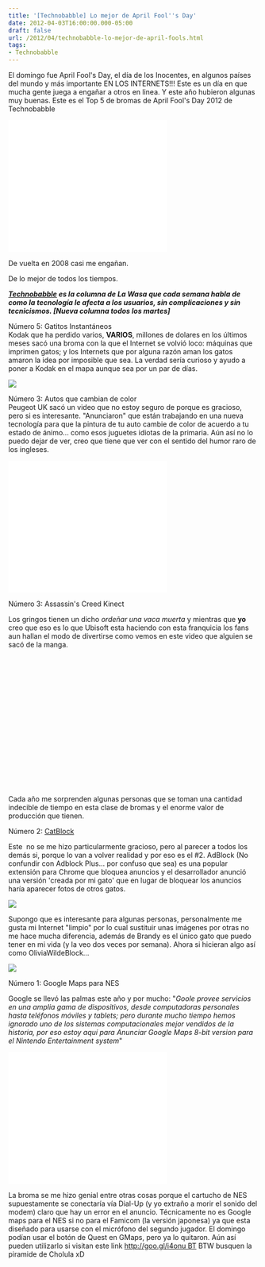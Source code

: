 ```yaml
---
title: '[Technobabble] Lo mejor de April Fool''s Day'
date: 2012-04-03T16:00:00.000-05:00
draft: false
url: /2012/04/technobabble-lo-mejor-de-april-fools.html
tags: 
- Technobabble
---
```


El domingo fue April Fool's Day, el día de los Inocentes, en algunos países del mundo y más importante EN LOS INTERNETS!!! Este es un día en que mucha gente juega a engañar a otros en linea. Y este año hubieron algunas muy buenas. Este es el Top 5 de bromas de April Fool's Day 2012 de Technobabble  
  

 <object class="BLOGGER-youtube-video" classid="clsid:D27CDB6E-AE6D-11cf-96B8-444553540000" codebase="http://download.macromedia.com/pub/shockwave/cabs/flash/swflash.cab#version=6,0,40,0" data-thumbnail-src="http://3.gvt0.com/vi/HBCzkz3gHb8/0.jpg" height="266" width="320">
<param name="movie" value="//www.youtube.com/v/HBCzkz3gHb8&amp;fs=1&amp;source=uds"> 
<param name="bgcolor" value="#FFFFFF"> 
<embed width="320" height="266" src="//www.youtube.com/v/HBCzkz3gHb8&amp;fs=1&amp;source=uds" type="application/x-shockwave-flash">
</object> 

De vuelta en 2008 casi me engañan.

De lo mejor de todos los tiempos.

  
_**[Technobabble](http://www.la-wasa.com/search/label/Technobabble) es la columna de La Wasa que cada semana habla de como la tecnología le afecta a los usuarios, sin complicaciones y sin tecnicismos. \[Nueva columna todos los martes\]**_  
  
  
Número 5: Gatitos Instantáneos  
Kodak que ha perdido varios, **VARIOS**, millones de dolares en los últimos meses sacó una broma con la que el Internet se volvió loco: máquinas que imprimen gatos; y los Internets que por alguna razón aman los gatos amaron la idea por imposible que sea. La verdad sería curioso y ayudo a poner a Kodak en el mapa aunque sea por un par de días.  
  

[![](http://img.gawkerassets.com/img/17ich0cmwat56jpg/original.jpg)](http://img.gawkerassets.com/img/17ich0cmwat56jpg/original.jpg)

  
  
Número 3: Autos que cambian de color  
Peugeot UK sacó un video que no estoy seguro de porque es gracioso, pero si es interesante. "Anunciaron" que están trabajando en una nueva tecnología para que la pintura de tu auto cambie de color de acuerdo a tu estado de ánimo... como esos juguetes idiotas de la primaria. Aún así no lo puedo dejar de ver, creo que tiene que ver con el sentido del humor raro de los ingleses.  
  

 <object class="BLOGGER-youtube-video" classid="clsid:D27CDB6E-AE6D-11cf-96B8-444553540000" codebase="http://download.macromedia.com/pub/shockwave/cabs/flash/swflash.cab#version=6,0,40,0" data-thumbnail-src="http://2.gvt0.com/vi/xP5_5RDKxOY/0.jpg" height="266" width="320">
<param name="movie" value="//www.youtube.com/v/xP5_5RDKxOY&amp;fs=1&amp;source=uds"> 
<param name="bgcolor" value="#FFFFFF"> 
<embed width="320" height="266" src="//www.youtube.com/v/xP5_5RDKxOY&amp;fs=1&amp;source=uds" type="application/x-shockwave-flash">
</object> 

  
Número 3: Assassin's Creed Kinect  

Los gringos tienen un dicho _ordeñar una vaca muerta_ y mientras que **yo** creo que eso es lo que Ubisoft esta haciendo con esta franquicia los fans aun hallan el modo de divertirse como vemos en este video que alguien se sacó de la manga.

  

 <object class="BLOGGER-youtube-video" classid="clsid:D27CDB6E-AE6D-11cf-96B8-444553540000" codebase="http://download.macromedia.com/pub/shockwave/cabs/flash/swflash.cab#version=6,0,40,0" data-thumbnail-src="http://3.gvt0.com/vi/7NufHsmITjM/0.jpg" height="266" width="320">
<param name="movie" value="//www.youtube.com/v/7NufHsmITjM&amp;fs=1&amp;source=uds"> 
<param name="bgcolor" value="#FFFFFF"> 
<embed width="320" height="266" src="//www.youtube.com/v/7NufHsmITjM&amp;fs=1&amp;source=uds" type="application/x-shockwave-flash">
</object> 

  

Cada año me sorprenden algunas personas que se toman una cantidad indecible de tiempo en esta clase de bromas y el enorme valor de producción que tienen.

  
  
Número 2: [CatBlock](http://adblockforchrome.blogspot.mx/2012/03/inturdusing-catblock.html)  

Este  no se me hizo particularmente gracioso, pero al parecer a todos los demás si, porque lo van a volver realidad y por eso es el #2. AdBlock (No confundir con Adblock Plus... por confuso que sea) es una popular extensión para Chrome que bloquea anuncios y el desarrollador anunció una versión 'creada por mi gato' que en lugar de bloquear los anuncios haría aparecer fotos de otros gatos.

  
  

[![](http://4.bp.blogspot.com/-sNXJzh_Ej9Y/T3So4-kegUI/AAAAAAAAAE0/3sdFXIX2ADs/s320/1.jpg)](http://4.bp.blogspot.com/-sNXJzh_Ej9Y/T3So4-kegUI/AAAAAAAAAE0/3sdFXIX2ADs/s1600/1.jpg)

  

Supongo que es interesante para algunas personas, personalmente me gusta mi Internet "limpio" por lo cual sustituir unas imágenes por otras no me hace mucha diferencia, además de Brandy es el único gato que puedo tener en mi vida (y la veo dos veces por semana). Ahora si hicieran algo así como OliviaWildeBlock...

  

[![](http://images.fanpop.com/images/image_uploads/Olivia-olivia-wilde-712554_1024_768.jpg)](http://images.fanpop.com/images/image_uploads/Olivia-olivia-wilde-712554_1024_768.jpg)

  
Número 1: Google Maps para NES  

Google se llevó las palmas este año y por mucho: "_Goole provee servicios en una amplia gama de dispositivos, desde computadoras personales hasta teléfonos móviles y tablets; pero durante mucho tiempo hemos ignorado uno de los sistemas computacionales mejor vendidos de la historia, por eso estoy aquí para Anunciar Google Maps 8-bit version para el Nintendo Entertainment system_"  
  

 <object class="BLOGGER-youtube-video" classid="clsid:D27CDB6E-AE6D-11cf-96B8-444553540000" codebase="http://download.macromedia.com/pub/shockwave/cabs/flash/swflash.cab#version=6,0,40,0" data-thumbnail-src="http://0.gvt0.com/vi/rznYifPHxDg/0.jpg" height="266" width="320">
<param name="movie" value="//www.youtube.com/v/rznYifPHxDg&amp;fs=1&amp;source=uds"> 
<param name="bgcolor" value="#FFFFFF"> 
<embed width="320" height="266" src="//www.youtube.com/v/rznYifPHxDg&amp;fs=1&amp;source=uds" type="application/x-shockwave-flash">
</object> 

  

La broma se me hizo genial entre otras cosas porque el cartucho de NES supuestamente se conectaría vía Dial-Up (y yo extraño a morir el sonido del modem) claro que hay un error en el anuncio. Técnicamente no es Google maps para el NES si no para el Famicom (la versión japonesa) ya que esta diseñado para usarse con el micrófono del segundo jugador. El domingo podían usar el botón de Quest en GMaps, pero ya lo quitaron. Aún así pueden utilizarlo si visitan este link [http://goo.gl/i4onu BT](http://www.youtube.com/redirect?q=http%3A%2F%2Fgoo.gl%2Fi4onu&session_token=TKOOWAa3ZMiWu329npJMOE6iqFN8MTMzMzU1NDY0N0AxMzMzNDY4MjQ3 "http://goo.gl/i4onu") BTW busquen la piramide de Cholula xD